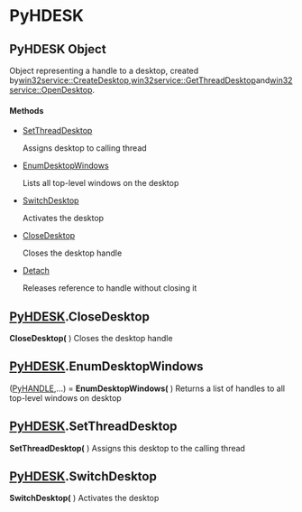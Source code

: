 # PyHDESK

## PyHDESK Object

Object representing a handle to a desktop, created by[win32service::CreateDesktop](win32service.md#win32servicecreatedesktop),[win32service::GetThreadDesktop](win32service.md#win32servicegetthreaddesktop)and[win32service::OpenDesktop](win32service.md#win32serviceopendesktop)\.

#### Methods


  - [SetThreadDesktop](PyHDESK.md#pyhdesksetthreaddesktop)

    Assigns desktop to calling thread&nbsp;

  - [EnumDesktopWindows](PyHDESK.md#pyhdeskenumdesktopwindows)

    Lists all top-level windows on the desktop&nbsp;

  - [SwitchDesktop](PyHDESK.md#pyhdeskswitchdesktop)

    Activates the desktop&nbsp;

  - [CloseDesktop](PyHDESK.md#pyhdeskclosedesktop)

    Closes the desktop handle&nbsp;

  - [Detach](PyHDESK.md#pyhdeskdetach)

    Releases reference to handle without closing it&nbsp;

## [PyHDESK](#pyhdesk)\.CloseDesktop

 **CloseDesktop\(** \)
Closes the desktop handle

## [PyHDESK](#pyhdesk)\.EnumDesktopWindows

\([PyHANDLE](#pyhandle),\.\.\.\) \= **EnumDesktopWindows\(** \)
Returns a list of handles to all top-level windows on desktop

## [PyHDESK](#pyhdesk)\.SetThreadDesktop

 **SetThreadDesktop\(** \)
Assigns this desktop to the calling thread

## [PyHDESK](#pyhdesk)\.SwitchDesktop

 **SwitchDesktop\(** \)
Activates the desktop